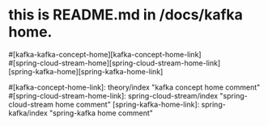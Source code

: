 # this is README.md in /docs/kafka home.

#[kafka-kafka-concept-home][kafka-concept-home-link] <br/>
#[spring-cloud-stream-home][spring-cloud-stream-home-link] <br/>
[spring-kafka-home][spring-kafka-home-link] <br/>

[comment]: <> (link list)
#[kafka-concept-home-link]: theory/index "kafka concept home comment"
#[spring-cloud-stream-home-link]: spring-cloud-stream/index "spring-cloud-stream home comment"
[spring-kafka-home-link]: spring-kafka/index "spring-kafka home comment"